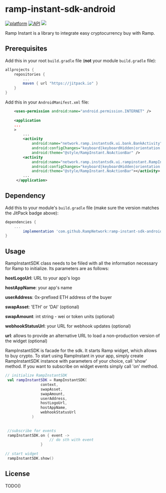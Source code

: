# ramp-instant-sdk-android
[![platform](https://img.shields.io/badge/platform-Android-yellow.svg)](https://www.android.com)
[![API](https://img.shields.io/badge/API-24%2B-brightgreen.svg?style=flat)](https://android-arsenal.com/api?level=24)
[![](https://jitpack.io/v/RampNetwork/ramp-instant-sdk-android.svg)](https://jitpack.io/#RampNetwork/ramp-instant-sdk-android)


Ramp Instant is a library to integrate easy cryptocurrency buy with Ramp.


## Prerequisites

Add this in your root `build.gradle` file (**not** your module `build.gradle` file):

```gradle
allprojects {
	repositories {
		...
		maven { url "https://jitpack.io" }
	}
}
```

Add this in your `AndroidManifest.xml` file:

```xml
    <uses-permission android:name="android.permission.INTERNET" />
    
    <application
	...
 	>
	    ...
        <activity
            android:name="network.ramp.instantsdk.ui.bank.BankActivity"
            android:configChanges="keyboard|keyboardHidden|orientation|screenLayout|uiMode|screenSize|smallestScreenSize"
            android:theme="@style/RampInstant.NoActionBar" />
        <activity
            android:name="network.ramp.instantsdk.ui.rampinstant.RampInstantActivity"
            android:configChanges="keyboard|keyboardHidden|orientation|screenLayout|uiMode|screenSize|smallestScreenSize"
            android:theme="@style/RampInstant.NoActionBar"></activity>
	    ...
     </application>
```

## Dependency

Add this to your module's `build.gradle` file (make sure the version matches the JitPack badge above):

```gradle
dependencies {
	...
	    implementation 'com.github.RampNetwork:ramp-instant-sdk-android:v0.4.0'
}
```

## Usage

RampInstantSDK class needs to be fiiled with all the information necessary for Ramp to initialize. Its parameters are as follows:

**hostLogoUrl**: URL to your app's logo

**hostAppName**: your app's name

**userAddress**: 0x-prefixed ETH address of the buyer

**swapAsset**: 'ETH' or 'DAI' (optional)

**swapAmount**: int string - wei or token units (optional)

**webhookStatusUrl**: your URL for webhook updates (optional)

**url**: allows to provide an alternative URL to load a non-production version of the widget (optional)

RampInstantSDK is facade for the sdk. It starts Ramp widget, which allows to buy crypto. 
To start using RampInstant in your app, simply create RampInstantSDK instance with parameters of your choice, call 'show' method. If you want to subscribe on widget events simply call 'on' method.

```kotlin
// initialize RampInstantSDK
 val rampInstantSDK = RampInstantSDK(
                context,
                swapAsset,
                swapAmount,
                userAddress,
                hostLogoUrl,
                hostAppName,
                webhookStatusUrl
          	)
		
		
 //subscribe for events
 rampInstantSDK.on { event ->
                    // do sth with event
                }
		
// start widget		
 rampInstantSDK.show()

```

## License
TODO()
